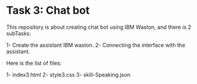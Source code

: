 # Task 3: Chat bot 
This repository is about creating chat bot using IBM Waston, and there is 2 subTasks:

1- Create the assistant IBM waston. 
2- Connecting the interface with the assistant.

Here is the list of files:

1- index3.html 
2- style3.css
3- skill-Speaking.json

